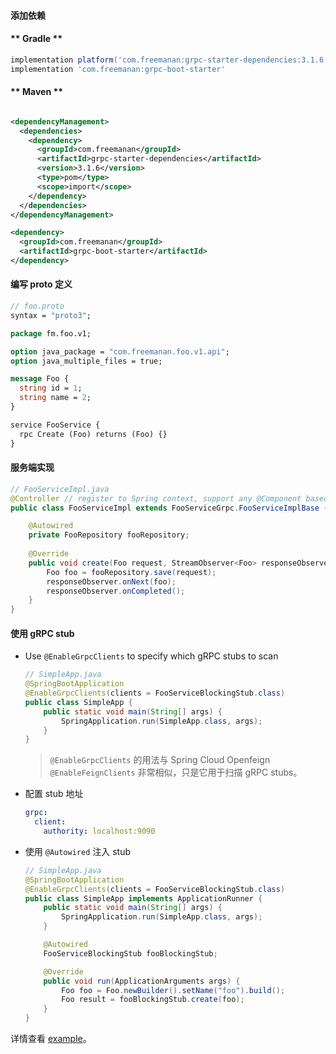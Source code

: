 #### 添加依赖

<!-- tabs:start -->

#### ** Gradle **

```groovy
implementation platform('com.freemanan:grpc-starter-dependencies:3.1.6')
implementation 'com.freemanan:grpc-boot-starter'
```

#### ** Maven **

```xml

<dependencyManagement>
  <dependencies>
    <dependency>
      <groupId>com.freemanan</groupId>
      <artifactId>grpc-starter-dependencies</artifactId>
      <version>3.1.6</version>
      <type>pom</type>
      <scope>import</scope>
    </dependency>
  </dependencies>
</dependencyManagement>

<dependency>
  <groupId>com.freemanan</groupId>
  <artifactId>grpc-boot-starter</artifactId>
</dependency>
```

<!-- tabs:end -->

#### 编写 proto 定义

```protobuf
// foo.proto
syntax = "proto3";

package fm.foo.v1;

option java_package = "com.freemanan.foo.v1.api";
option java_multiple_files = true;

message Foo {
  string id = 1;
  string name = 2;
}

service FooService {
  rpc Create (Foo) returns (Foo) {}
}
```

#### 服务端实现

```java
// FooServiceImpl.java
@Controller // register to Spring context, support any @Component based annotation
public class FooServiceImpl extends FooServiceGrpc.FooServiceImplBase {

    @Autowired
    private FooRepository fooRepository;
    
    @Override
    public void create(Foo request, StreamObserver<Foo> responseObserver) {
        Foo foo = fooRepository.save(request);
        responseObserver.onNext(foo);
        responseObserver.onCompleted();
    }
}
```

#### 使用 gRPC stub

- Use `@EnableGrpcClients` to specify which gRPC stubs to scan

    ```java
    // SimpleApp.java
    @SpringBootApplication
    @EnableGrpcClients(clients = FooServiceBlockingStub.class)
    public class SimpleApp {
        public static void main(String[] args) {
            SpringApplication.run(SimpleApp.class, args);
        }
    }
    ```

    > `@EnableGrpcClients` 的用法与 Spring Cloud Openfeign `@EnableFeignClients` 非常相似，只是它用于扫描 gRPC stubs。

- 配置 stub 地址

    ```yaml
    grpc:
      client:
        authority: localhost:9090
    ```

- 使用 `@Autowired` 注入 stub

    ```java
    // SimpleApp.java
    @SpringBootApplication
    @EnableGrpcClients(clients = FooServiceBlockingStub.class)
    public class SimpleApp implements ApplicationRunner {
        public static void main(String[] args) {
            SpringApplication.run(SimpleApp.class, args);
        }
    
        @Autowired
        FooServiceBlockingStub fooBlockingStub;
    
        @Override
        public void run(ApplicationArguments args) {
            Foo foo = Foo.newBuilder().setName("foo").build();
            Foo result = fooBlockingStub.create(foo);
        }
    }
    ```

详情查看 [example](https://github.com/DanielLiu1123/grpc-starter/tree/main/examples/quick-start)。
